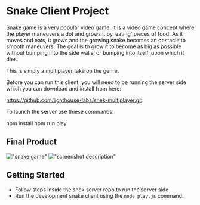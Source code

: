 # Snake Client Project

Snake game is a very popular video game. It is a video game concept where the player maneuvers a dot and grows it by ‘eating’ pieces of food. As it moves and eats, it grows and the growing snake becomes an obstacle to smooth maneuvers. The goal is to grow it to become as big as possible without bumping into the side walls, or bumping into itself, upon which it dies.

This is simply a multiplayer take on the genre.

Before you can run this client, you will need to be running the server side which you can download and install from here: 

https://github.com/lighthouse-labs/snek-multiplayer.git. 

To launch the server use thiese commands:

npm install
npm run play 

## Final Product

!["snake game"](#)
!["screenshot description"](#)


## Getting Started

- Follow steps inside the snek server repo to run the server side
- Run the development snake client using the `node play.js` command.
